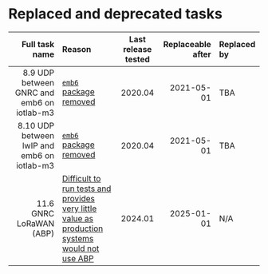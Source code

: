 # Replaced and deprecated tasks

Full task name | Reason | Last release tested | Replaceable after | Replaced by
-------------: | :----- | :-------: | ----------------: | :----------
8.9 UDP between GNRC and emb6 on iotlab-m3 | [`emb6` package removed](https://github.com/RIOT-OS/RIOT/pull/14494) | 2020.04 | 2021-05-01 | TBA
8.10 UDP between lwIP and emb6 on iotlab-m3 | [`emb6` package removed](https://github.com/RIOT-OS/RIOT/pull/14494) | 2020.04 | 2021-05-01 | TBA
11.6 GNRC LoRaWAN (ABP) | [Difficult to run tests and provides very little value as production systems would not use ABP](https://github.com/RIOT-OS/RIOT/issues/16962) | 2024.01 | 2025-01-01 | N/A